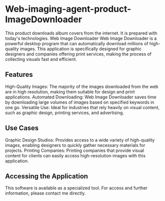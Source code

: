 # Web-imaging-agent-product-ImageDownloader
This product downloads album covers from the internet. It is prepared with today's technologies.
Web Image Downloader
Web Image Downloader is a powerful desktop program that can automatically download millions of high-quality images. This application is specifically designed for graphic designers and companies offering print services, making the process of collecting visuals fast and efficient.

## Features
High-Quality Images: The majority of the images downloaded from the web are in high resolution, making them suitable for design and print applications.
Automated Downloading: Web Image Downloader saves time by downloading large volumes of images based on specified keywords in one go.
Versatile Use: Ideal for industries that rely heavily on visual content, such as graphic design, printing services, and advertising.
## Use Cases
Graphic Design Studios: Provides access to a wide variety of high-quality images, enabling designers to quickly gather necessary materials for projects.
Printing Companies: Printing companies that provide visual content for clients can easily access high-resolution images with this application.
## Accessing the Application
This software is available as a specialized tool. For access and further information, please contact me directly.

